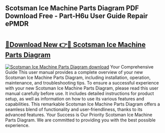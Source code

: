## Scotsman Ice Machine Parts Diagram PDF Download Free - Part-H6u User Guide Repair ePMDR

# <h2><a href="http://dfsy0m.blite.top/?on=Scotsman+Ice+Machine+Parts+Diagram">🔗Download New 👉🔴 Scotsman Ice Machine Parts Diagram</a></h2>

[![Scotsman Ice Machine Parts Diagram download](https://i.imgur.com/lujVjoI.png)](http://dfsy0m.blite.top/?on=Scotsman+Ice+Machine+Parts+Diagram)
Your Comprehensive Guide This user manual provides a complete overview of your new Scotsman Ice Machine Parts Diagram, including installation, operation, maintenance, and troubleshooting tips. To ensure a successful experience with your new Scotsman Ice Machine Parts Diagram, please read this user manual carefully before use. It includes detailed instructions for product setup, as well as information on how to use its various features and capabilities. This remarkable Scotsman Ice Machine Parts Diagram offers a seamless blend of functionality and user-friendliness, thanks to its advanced features. Your Success is Our Priority Scotsman Ice Machine Parts Diagram. We are committed to providing you with the best possible experience.
